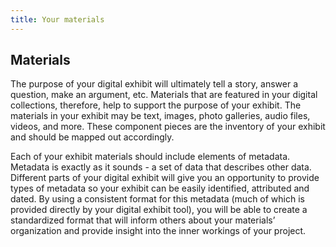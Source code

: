 ```yaml
---
title: Your materials
---
```


## Materials

The purpose of your digital exhibit will ultimately tell a story, answer a question, make an argument, etc. Materials that are featured in your digital collections, therefore, help to support the purpose of your exhibit. The materials in your exhibit may be text, images, photo galleries, audio files, videos, and more. These component pieces are the inventory of your exhibit and should be mapped out accordingly.

Each of your exhibit materials should include elements of metadata. Metadata is exactly as it sounds - a set of data that describes other data. Different parts of your digital exhibit will give you an opportunity to provide types of metadata so your exhibit can be easily identified, attributed and dated. By using a consistent format for this metadata (much of which is provided directly by your digital exhibit tool), you will be able to create a standardized format that will inform others about your materials’ organization and provide insight into the inner workings of your project.
